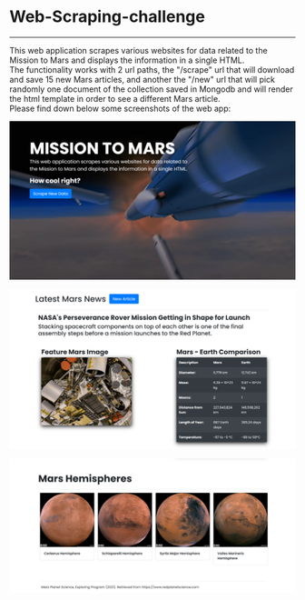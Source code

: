 # Web-Scraping-challenge
<hr>

This web application scrapes various websites for data related to the Mission to Mars and displays the information in a single HTML.
<br>
The functionality works with 2 url paths, the "/scrape" url that will download and save 15 new Mars articles, and another the "/new" url that will pick randomly one document of the collection saved in Mongodb and will render the html template in order to see a different Mars article.
<br>
Please find down below some screenshots of the web app:

![Portrait](https://github.com/andrebestrada/Web-Scraping-challenge/blob/main/Missions_to_Mars/Portrait.png?raw=true)

![Article](https://github.com/andrebestrada/Web-Scraping-challenge/blob/main/Missions_to_Mars/Latest%20News.png?raw=true)

![Hemispheres](https://github.com/andrebestrada/Web-Scraping-challenge/blob/main/Missions_to_Mars/Mars%20Hemispheres.png?raw=true)

